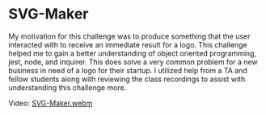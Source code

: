 # SVG-Maker
My motivation for this challenge was to produce something that the user interacted with to receive an immediate result for a logo. This challenge helped me to gain a better understanding of object oriented programming, jest, node, and inquirer. This does solve a very common problem for a new business in need of a logo for their startup. I utilized help from a TA and fellow students along with reviewing the class recordings to assist with understanding this challenge more.

Video: [SVG-Maker.webm](https://github.com/Trinity16201/SVG-Maker/assets/142117870/add11cf8-6582-4043-988b-e842c38c2cc2)
